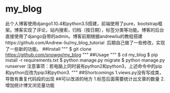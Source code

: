 # my_blog
此个人博客使用django1.10.4和python3.5搭建，前端使用了pure，bootstrap框架。博客实现了评论，站内搜索，归档（按日期），标签分类等功能。博客的后台直接使用了django自带的admin。博客前期根据andrewliu的教程搭建https://github.com/Andrew-liu/my_blog_tutorial  后期自己做了一些修改，实现了一些新的功能。
##Install
"""
$ git clone https://github.com/snowgy/my_blog
"""
##Usage
"""
$ cd my_blog
$ pip install -r requirements.txt 
$ python manage.py migrate
$ python manage.py runserver
注意事项：若电脑上同时装有python2和python3，上述命令中的pip和python应改为pip3和python3.
"""
##Shortcomings
1.views.py没有写成类，导致有重复代码段的出现
##可以改进的地方
1.标签后面需要统计出文章的数量
2.增加统计博文浏览量功能
